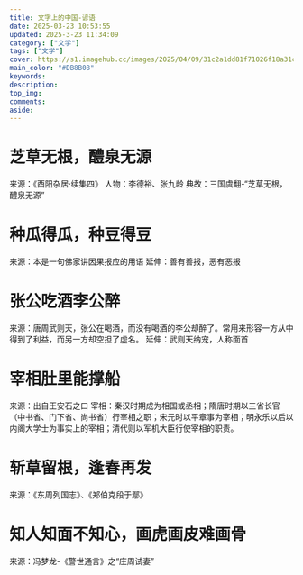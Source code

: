 ```yaml
---
title: 文字上的中国-谚语
date: 2025-03-23 10:53:55
updated: 2025-3-23 11:34:09
category: ["文学"]
tags: ["文学"]
cover: https://s1.imagehub.cc/images/2025/04/09/31c2a1dd81f71026f18a31c7848a08bb.md.webp
main_color: "#DB8B08"
keywords:
description:
top_img:
comments:
aside: 
---
```


# 芝草无根，醴泉无源
来源：《酉阳杂居·续集四》
人物：李德裕、张九龄
典故：三国虞翻-“芝草无根，醴泉无源”

# 种瓜得瓜，种豆得豆
来源：本是一句佛家讲因果报应的用语
延伸：善有善报，恶有恶报

# 张公吃酒李公醉
来源：唐周武则天，张公在喝酒，而没有喝酒的李公却醉了。常用来形容一方从中得到了利益，而另一方却空担了虚名。
延伸：武则天纳宠，人称面首

# 宰相肚里能撑船
来源：出自王安石之口
宰相：秦汉时期成为相国或丞相；隋唐时期以三省长官（中书省、门下省、尚书省）行宰相之职；宋元时以平章事为宰相；明永乐以后以内阁大学士为事实上的宰相；清代则以军机大臣行使宰相的职责。

# 斩草留根，逢春再发
来源：《东周列国志》、《郑伯克段于鄢》

# 知人知面不知心，画虎画皮难画骨
来源：冯梦龙-《警世通言》之“庄周试妻”